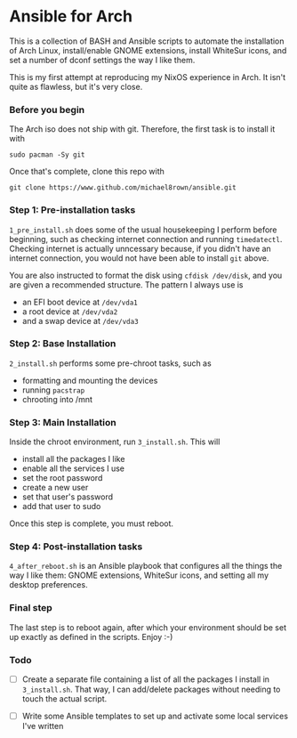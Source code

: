 # Ansible for Arch

This is a collection of BASH and Ansible scripts to automate the installation of Arch Linux, install/enable GNOME extensions, install WhiteSur icons, and set a number of dconf settings the way I like them.

This is my first attempt at reproducing my NixOS experience in Arch. It isn't quite as flawless, but it's very close.

### Before you begin

The Arch iso does not ship with git. Therefore, the first task is to install it with

```
sudo pacman -Sy git
```

Once that's complete, clone this repo with

```
git clone https://www.github.com/michael8rown/ansible.git
```

### Step 1: Pre-installation tasks

`1_pre_install.sh` does some of the usual housekeeping I perform before beginning, such as checking internet connection and running `timedatectl`. Checking internet is actually unncessary because, if you didn't have an internet connection, you would not have been able to install `git` above.

You are also instructed to format the disk using `cfdisk /dev/disk`, and you are given a recommended structure. The pattern I always use is

* an EFI boot device at `/dev/vda1`
* a root device at `/dev/vda2`
* and a swap device at `/dev/vda3`

### Step 2: Base Installation

`2_install.sh` performs some pre-chroot tasks, such as

* formatting and mounting the devices
* running `pacstrap`
* chrooting into /mnt

### Step 3: Main Installation

Inside the chroot environment, run `3_install.sh`. This will

* install all the packages I like
* enable all the services I use
* set the root password
* create a new user
* set that user's password
* add that user to sudo

Once this step is complete, you must reboot.

### Step 4: Post-installation tasks

`4_after_reboot.sh` is an Ansible playbook that configures all the things the way I like them: GNOME extensions, WhiteSur icons, and setting all my desktop preferences.

### Final step

The last step is to reboot again, after which your environment should be set up exactly as defined in the scripts. Enjoy :-)

### Todo

- [ ] Create a separate file containing a list of all the packages I install in `3_install.sh`. That way, I can add/delete packages without needing to touch the actual script.

- [ ] Write some Ansible templates to set up and activate some local services I've written

